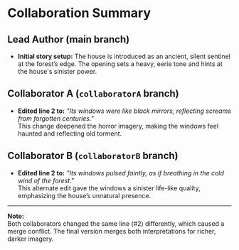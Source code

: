 # Collaboration Summary

## Lead Author (main branch)
- **Initial story setup:**
  The house is introduced as an ancient, silent sentinel at the forest’s edge. The opening sets a heavy, eerie tone and hints at the house's sinister power.

## Collaborator A (`collaboratorA` branch)
- **Edited line 2 to:**
  *"Its windows were like black mirrors, reflecting screams from forgotten centuries."*  
  This change deepened the horror imagery, making the windows feel haunted and reflecting old torment.

## Collaborator B (`collaboratorB` branch)
- **Edited line 2 to:**
  *"Its windows pulsed faintly, as if breathing in the cold wind of the forest."*  
  This alternate edit gave the windows a sinister life-like quality, emphasizing the house’s unnatural presence.

---

**Note:**  
Both collaborators changed the same line (#2) differently, which caused a merge conflict. The final version merges both interpretations for richer, darker imagery.
